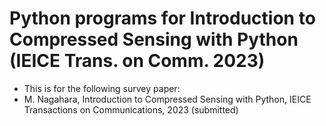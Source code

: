 # Python programs for Introduction to Compressed Sensing with Python (IEICE Trans. on Comm. 2023)
- This is for the following survey paper:
- M. Nagahara, Introduction to Compressed Sensing with Python, IEICE Transactions on Communications, 2023 (submitted)

